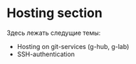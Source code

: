 # Hosting section

Здесь лежать следущие темы:

- Hosting on git-services (g-hub, g-lab)
- SSH-authentication
